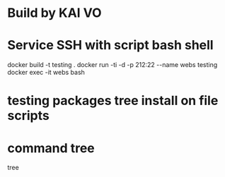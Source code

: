 # Build by KAI VO
# Service SSH with script bash shell 

 docker build -t testing .
 docker run -ti -d -p 212:22 --name webs testing
 docker exec -it webs bash

 # testing packages tree install on file scripts
 # command tree
 tree 